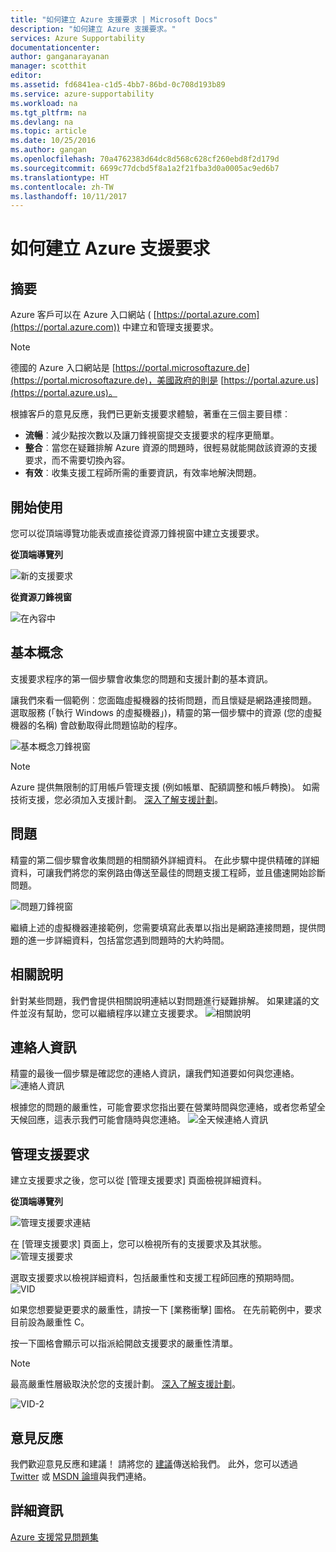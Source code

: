 ```yaml
---
title: "如何建立 Azure 支援要求 | Microsoft Docs"
description: "如何建立 Azure 支援要求。"
services: Azure Supportability
documentationcenter: 
author: ganganarayanan
manager: scotthit
editor: 
ms.assetid: fd6841ea-c1d5-4bb7-86bd-0c708d193b89
ms.service: azure-supportability
ms.workload: na
ms.tgt_pltfrm: na
ms.devlang: na
ms.topic: article
ms.date: 10/25/2016
ms.author: gangan
ms.openlocfilehash: 70a4762383d64dc8d568c628cf260ebd8f2d179d
ms.sourcegitcommit: 6699c77dcbd5f8a1a2f21fba3d0a0005ac9ed6b7
ms.translationtype: HT
ms.contentlocale: zh-TW
ms.lasthandoff: 10/11/2017
---
```

# <a name="how-to-create-an-azure-support-request"></a>如何建立 Azure 支援要求
## <a name="summary"></a>摘要
Azure 客戶可以在 Azure 入口網站 ( [https://portal.azure.com](https://portal.azure.com)) 中建立和管理支援要求。

> [!NOTE]
> 德國的 Azure 入口網站是 [https://portal.microsoftazure.de](https://portal.microsoftazure.de)，美國政府的則是 [https://portal.azure.us](https://portal.azure.us)。
> 
> 

根據客戶的意見反應，我們已更新支援要求體驗，著重在三個主要目標︰

* **流暢**︰減少點按次數以及讓刀鋒視窗提交支援要求的程序更簡單。
* **整合**︰當您在疑難排解 Azure 資源的問題時，很輕易就能開啟該資源的支援要求，而不需要切換內容。
* **有效**︰收集支援工程師所需的重要資訊，有效率地解決問題。

## <a name="getting-started"></a>開始使用
您可以從頂端導覽功能表或直接從資源刀鋒視窗中建立支援要求。

**從頂端導覽列**

![新的支援要求](./media/how-to-create-azure-support-request/NewSupportRequest.png)

**從資源刀鋒視窗**

![在內容中](./media/how-to-create-azure-support-request/Incontext.png)

## <a name="basics"></a>基本概念
支援要求程序的第一個步驟會收集您的問題和支援計劃的基本資訊。

讓我們來看一個範例︰您面臨虛擬機器的技術問題，而且懷疑是網路連接問題。
選取服務 (「執行 Windows 的虛擬機器」)，精靈的第一個步驟中的資源 (您的虛擬機器的名稱) 會啟動取得此問題協助的程序。

![基本概念刀鋒視窗](./media/how-to-create-azure-support-request/Basics.png)

> [!NOTE]
> Azure 提供無限制的訂用帳戶管理支援 (例如帳單、配額調整和帳戶轉換)。 如需技術支援，您必須加入支援計劃。 [深入了解支援計劃](https://azure.microsoft.com/support/plans)。
> 
> 

## <a name="problem"></a>問題
精靈的第二個步驟會收集問題的相關額外詳細資料。 在此步驟中提供精確的詳細資料，可讓我們將您的案例路由傳送至最佳的問題支援工程師，並且儘速開始診斷問題。

![問題刀鋒視窗](./media/how-to-create-azure-support-request/Problem.png)

繼續上述的虛擬機器連接範例，您需要填寫此表單以指出是網路連接問題，提供問題的進一步詳細資料，包括當您遇到問題時的大約時間。

## <a name="related-help"></a>相關說明
針對某些問題，我們會提供相關說明連結以對問題進行疑難排解。 如果建議的文件並沒有幫助，您可以繼續程序以建立支援要求。
![相關說明](./media/how-to-create-azure-support-request/RelatedHelp.png)

## <a name="contact-information"></a>連絡人資訊
精靈的最後一個步驟是確認您的連絡人資訊，讓我們知道要如何與您連絡。
![連絡人資訊](./media/how-to-create-azure-support-request/ContactInformation.png)

根據您的問題的嚴重性，可能會要求您指出要在營業時間與您連絡，或者您希望全天候回應，這表示我們可能會隨時與您連絡。
![全天候連絡人資訊](./media/how-to-create-azure-support-request/ContactInformation-2.png)

## <a name="manage-support-requests"></a>管理支援要求
建立支援要求之後，您可以從 [管理支援要求]  頁面檢視詳細資料。

**從頂端導覽列**

![管理支援要求連結](./media/how-to-create-azure-support-request/ManageSupportRequest-link.png)

在 [管理支援要求]  頁面上，您可以檢視所有的支援要求及其狀態。
![管理支援要求](./media/how-to-create-azure-support-request/ManageSupportRequest.png)

選取支援要求以檢視詳細資料，包括嚴重性和支援工程師回應的預期時間。
![VID](./media/how-to-create-azure-support-request/VID.png)

如果您想要變更要求的嚴重性，請按一下 [業務衝擊]  圖格。 在先前範例中，要求目前設為嚴重性 C。

按一下圖格會顯示可以指派給開啟支援要求的嚴重性清單。

> [!NOTE]
> 最高嚴重性層級取決於您的支援計劃。 [深入了解支援計劃](https://azure.microsoft.com/support/plans)。
> 
> 

![VID-2](./media/how-to-create-azure-support-request/VID-2.png)

## <a name="feedback"></a>意見反應
我們歡迎意見反應和建議！ 請將您的 [建議](https://feedback.azure.com/forums/266794-support-feedback)傳送給我們。 此外，您可以透過 [Twitter](https://twitter.com/azuresupport) 或 [MSDN 論壇](https://social.msdn.microsoft.com/Forums/azure)與我們連絡。

## <a name="learn-more"></a>詳細資訊
[Azure 支援常見問題集](https://azure.microsoft.com/support/faq)

